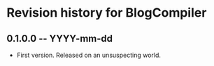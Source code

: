 # Revision history for BlogCompiler

## 0.1.0.0 -- YYYY-mm-dd

* First version. Released on an unsuspecting world.

